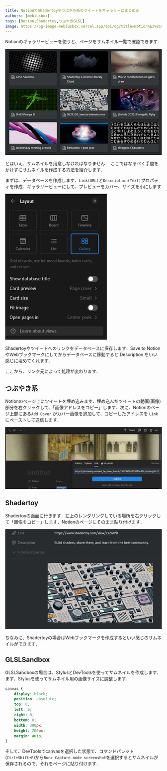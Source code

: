 ```yaml
---
title: NotionでShadertoyやつぶやき系のツイートをギャラリーにまとめる
authors: [mebiusbox]
tags: [Notion,Shadertoy,つぶやきGLSL]
image: https://og-image-mebiusbox.vercel.app/api/og?title=Notion%E3%81%A7Shadertoy%E3%82%84%E3%81%A4%E3%81%B6%E3%82%84%E3%81%8D%E7%B3%BB%E3%81%AE%E3%83%84%E3%82%A4%E3%83%BC%E3%83%88%E3%82%92%E3%82%AE%E3%83%A3%E3%83%A9%E3%83%AA%E3%83%BC%E3%81%AB%E3%81%BE%E3%81%A8%E3%82%81%E3%82%8B&subtitle=%E3%81%AA%E3%82%8B%E3%81%B9%E3%81%8F%E6%89%8B%E9%96%93%E3%82%92%E3%81%8B%E3%81%91%E3%81%9A%E3%81%AB%E3%82%B5%E3%83%A0%E3%83%8D%E3%82%A4%E3%83%AB%E3%82%92%E4%BD%9C%E6%88%90%E3%81%99%E3%82%8B%E6%96%B9%E6%B3%95%E3%82%92%E7%B4%B9%E4%BB%8B%E3%81%97%E3%81%BE%E3%81%99&date=2023%2F01%2F14&tags=Notion%2CShadertoy%2C%E3%81%A4%E3%81%B6%E3%82%84%E3%81%8DGLSL
---
```


Notionのギャラリービューを使うと、ページをサムネイル一覧で確認できます．

![](..\static\img\post\2023-01-14-notion-shadertoy-gallery-230114021100.png)

とはいえ、サムネイルを用意しなければなりません．
ここではなるべく手間をかけずにサムネイルを作成する方法を紹介します．

<!-- truncate -->

まずは、データベースを作成します．`Link(URL)`と`Description(Text)`プロパティを作成．ギャラリービューにして、プレビューをカバー、サイズを小にします

![](..\static\img\post\2023-01-14-notion-shadertoy-gallery-230114030500.png)

Shadertoyやツイートへのリンクをデータベースに保存します．Save to NotionやWebブックマークにしてからデータベースに移動すると Description をいい感じに埋めてくれます．

ここから、リンク元によって処理が変わります．

## つぶやき系

Notionのページ上にツイートを埋め込みます．埋め込んだツイートの動画(画像)部分を右クリックして、「画像アドレスをコピー」します．次に、Notionのページ上部にある`Add Cover` がカバー画像を追加して、コピーしたアドレスを `Link` にペーストして送信します．

![](..\static\img\post\2023-01-14-notion-shadertoy-gallery-230114032100.png)

## Shadertoy

Shadertoyの画面に行きます．左上のレンダリングしている場所を右クリックして「画像をコピー」します．Notionのページにそのまま貼り付けます．

![](..\static\img\post\2023-01-14-notion-shadertoy-gallery-230114032500.png)

ちなみに、Shadertoyの場合はWebブックマークを作成するといい感じのサムネイルができます．


## GLSLSandbox

GLSLSandboxの場合は、StylusとDevToolsを使ってサムネイルを作成します．
まず、Stylusを使ってサムネイル用の画像サイズに調整します．

```css
canvas {
    display: block;
    position: absolute;
    top: 0;
    left: 0;
    right: 0;
    bottom: 0;
    width: 300px;
    height: 200px;
    margin: auto;
}
```

そして、DevToolsでcanvasを選択した状態で、コマンドパレット(`Ctrl+Shift+P`)から`Run> Capture node screenshot`を選択するとサムネイルが保存されるので、それをページに貼り付けます．
